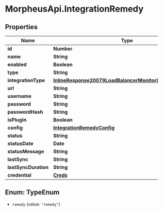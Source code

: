 # MorpheusApi.IntegrationRemedy

## Properties

Name | Type | Description | Notes
------------ | ------------- | ------------- | -------------
**id** | **Number** |  | [optional] 
**name** | **String** |  | [optional] 
**enabled** | **Boolean** |  | [optional] 
**type** | **String** |  | [optional] 
**integrationType** | [**InlineResponse20079LoadBalancerMonitorLoadBalancerType**](InlineResponse20079LoadBalancerMonitorLoadBalancerType.md) |  | [optional] 
**url** | **String** |  | [optional] 
**username** | **String** |  | [optional] 
**password** | **String** |  | [optional] 
**passwordHash** | **String** |  | [optional] 
**isPlugin** | **Boolean** |  | [optional] 
**config** | [**IntegrationRemedyConfig**](IntegrationRemedyConfig.md) |  | [optional] 
**status** | **String** |  | [optional] 
**statusDate** | **Date** |  | [optional] 
**statusMessage** | **String** |  | [optional] 
**lastSync** | **String** |  | [optional] 
**lastSyncDuration** | **String** |  | [optional] 
**credential** | [**Creds**](Creds.md) |  | [optional] 



## Enum: TypeEnum


* `remedy` (value: `"remedy"`)




